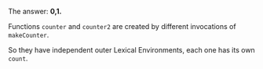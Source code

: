 The answer: **0,1.**

Functions `counter` and `counter2` are created by different invocations of `makeCounter`.

So they have independent outer Lexical Environments, each one has its own `count`.
